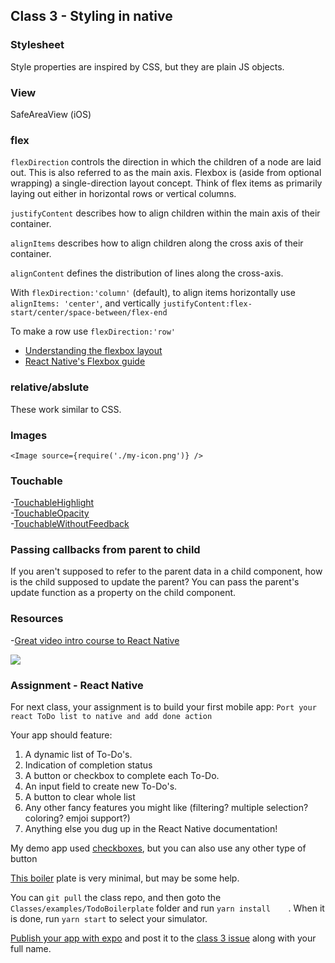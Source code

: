 ## Class 3 - Styling in native






### Stylesheet
Style properties are inspired by CSS, but they are plain JS objects.

### View

SafeAreaView (iOS)


### flex

`flexDirection` controls the direction in which the children of a node are laid out. This is also referred to as the main axis. Flexbox is (aside from optional wrapping) a single-direction layout concept. Think of flex items as primarily laying out either in horizontal rows or vertical columns.

`justifyContent` describes how to align children within the main axis of their container.

`alignItems` describes how to align children along the cross axis of their container.

`alignContent` defines the distribution of lines along the cross-axis.

With `flexDirection:'column'` (default), to align items horizontally use ` alignItems: 'center'`, and vertically `justifyContent:flex-start/center/space-between/flex-end`


To make a row use
`flexDirection:'row'`

- [Understanding the flexbox layout](https://css-tricks.com/snippets/css/a-guide-to-flexbox/)
- [React Native's Flexbox guide](https://facebook.github.io/react-native/docs/flexbox)

### relative/abslute
These work similar to CSS.


### Images
```<Image source={require('./my-icon.png')} />```    



### Touchable
-[TouchableHighlight](https://reactnative.dev/docs/touchablehighlight)  
-[TouchableOpacity](https://reactnative.dev/docs/touchableopacity)  
-[TouchableWithoutFeedback](https://reactnative.dev/docs/touchablewithoutfeedback)   

### Passing callbacks from parent to child
If you aren't supposed to refer to the parent data in a child component, how is the child supposed to update the parent? You can pass the parent's update function as a property on the child component.




### Resources
-[Great video intro course to React Native](https://www.youtube.com/watch?v=0-S5a0eXPoc&t=3565s&ab_channel=ProgrammingwithMosh)   



![](./images/native-todo.jpg)


### Assignment - React Native
For next class, your assignment is to build your first mobile app:
`Port your react ToDo list to native and add done action`

Your app should feature:

1. A dynamic list of To-Do's.
2. Indication of completion status
3. A button or checkbox to complete each To-Do.
4. An input field to create new To-Do's.
5. A button to clear whole list
5. Any other fancy features you might like (filtering? multiple selection? coloring? emjoi support?)
6. Anything else you dug up in the React Native documentation!


My demo app used [checkboxes](https://docs.expo.dev/versions/v42.0.0/sdk/checkbox/), but you can also use any other type of button

[This boiler](https://github.com/borg/Mobile-Application-Development/tree/master/Classes/examples/TodoBoilerplate
) plate is very minimal, but may be some help.

You can `git pull` the class repo, and then goto the `Classes/examples/TodoBoilerplate` folder and run `yarn install	`. When it is done, run `yarn start` to select your simulator.


[Publish your app with expo](https://docs.expo.io/versions/latest/workflow/publishing/) and post it to the [class 3 issue](https://github.com/borg/Mobile-Application-Development/issues/3) along with your full name.
